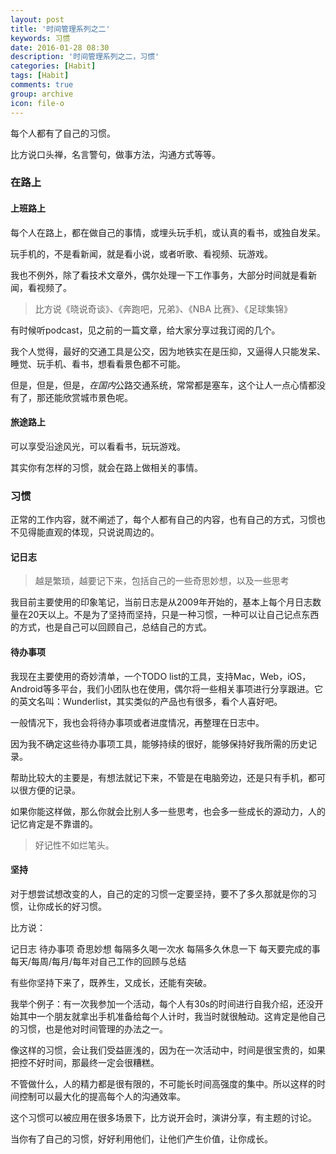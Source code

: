 ```yaml
---
layout: post
title: '时间管理系列之二'
keywords: 习惯
date: 2016-01-28 08:30
description: '时间管理系列之二，习惯'
categories: [Habit]
tags: [Habit]
comments: true
group: archive
icon: file-o
---
```


每个人都有了自己的习惯。

比方说口头禅，名言警句，做事方法，沟通方式等等。

<!-- more -->

### 在路上 ###

#### 上班路上 ####

每个人在路上，都在做自己的事情，或埋头玩手机，或认真的看书，或独自发呆。

玩手机的，不是看新闻，就是看小说，或者听歌、看视频、玩游戏。

我也不例外，除了看技术文章外，偶尔处理一下工作事务，大部分时间就是看新闻，看视频了。

>比方说《晓说奇谈》、《奔跑吧，兄弟》、《NBA 比赛》、《足球集锦》

有时候听podcast，见之前的一篇文章，给大家分享过我订阅的几个。

我个人觉得，最好的交通工具是公交，因为地铁实在是压抑，又逼得人只能发呆、睡觉、玩手机、看书，想看看景色都不可能。

但是，但是，但是，*在国内*公路交通系统，常常都是塞车，这个让人一点心情都没有了，那还能欣赏城市景色呢。

#### 旅途路上 ####

可以享受沿途风光，可以看看书，玩玩游戏。

其实你有怎样的习惯，就会在路上做相关的事情。

### 习惯 ###

正常的工作内容，就不阐述了，每个人都有自己的内容，也有自己的方式，习惯也不见得能直观的体现，只说说周边的。

#### 记日志 ####

>越是繁琐，越要记下来，包括自己的一些奇思妙想，以及一些思考

我目前主要使用的印象笔记，当前日志是从2009年开始的，基本上每个月日志数量在20天以上。不是为了坚持而坚持，只是一种习惯，一种可以让自己记点东西的方式，也是自己可以回顾自己，总结自己的方式。

#### 待办事项 ####

我现在主要使用的奇妙清单，一个TODO list的工具，支持Mac，Web，iOS，Android等多平台，我们小团队也在使用，偶尔将一些相关事项进行分享跟进。它的英文名叫：Wunderlist，其实类似的产品也有很多，看个人喜好吧。

一般情况下，我也会将待办事项或者进度情况，再整理在日志中。

因为我不确定这些待办事项工具，能够持续的很好，能够保持好我所需的历史记录。

帮助比较大的主要是，有想法就记下来，不管是在电脑旁边，还是只有手机，都可以很方便的记录。

如果你能这样做，那么你就会比别人多一些思考，也会多一些成长的源动力，人的记忆肯定是不靠谱的。

>好记性不如烂笔头。

#### 坚持 ####

对于想尝试想改变的人，自己的定的习惯一定要坚持，要不了多久那就是你的习惯，让你成长的好习惯。

比方说：

记日志
待办事项
奇思妙想
每隔多久喝一次水
每隔多久休息一下
每天要完成的事
每天/每周/每月/每年对自己工作的回顾与总结

有些你坚持下来了，既养生，又成长，还能有突破。

我举个例子：有一次我参加一个活动，每个人有30s的时间进行自我介绍，还没开始其中一个朋友就拿出手机准备给每个人计时，我当时就很触动。这肯定是他自己的习惯，也是他对时间管理的办法之一。

像这样的习惯，会让我们受益匪浅的，因为在一次活动中，时间是很宝贵的，如果把控不好时间，那最终一定会很糟糕。

不管做什么，人的精力都是很有限的，不可能长时间高强度的集中。所以这样的时间控制可以最大化的提高每个人的沟通效率。

这个习惯可以被应用在很多场景下，比方说开会时，演讲分享，有主题的讨论。

当你有了自己的习惯，好好利用他们，让他们产生价值，让你成长。